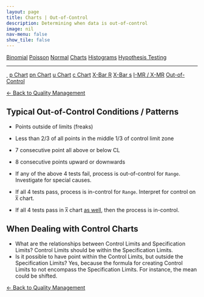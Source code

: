```yaml
---
layout: page
title: Charts | Out-of-Control
description: Determining when data is out-of-control
image: nil
nav-menu: false
show_tile: false
---
```


<a href="../binomial.html" class="button small">Binomial</a>
<a href="../poisson.html" class="button small">Poisson</a>
<a href="../normal" class="button small">Normal</a>
<a href="./" class="button special small">Charts</a>
<a href="../histograms.html" class="button small">Histograms</a>
<a href="../hypothesis-testing.html" class="button small">Hypothesis Testing</a>

<hr />

<a href="./" style="border-bottom: none;"><i class="icon fa-home">&nbsp;</i></a>
<a href="p.html" class="button small">p Chart</a>
<a href="pn.html" class="button small">pn Chart</a>
<a href="u.html" class="button small">u Chart</a>
<a href="c.html" class="button small">c Chart</a>
<a href="xbar-r.html" class="button small">X-Bar R</a>
<a href="xbar-s.html" class="button small">X-Bar s</a>
<a href="i-mr_x-mr.html" class="button small">I-MR / X-MR</a>
<a href="out-of-control.html" class="button special small">Out-of-Control</a>

<a href="/quality-management">&#x2190; Back to Quality Management</a>

## Typical Out-of-Control Conditions / Patterns

- Points outside of limits (freaks)
- Less than 2/3 of all points in the middle 1/3 of control limit zone
- 7 consecutive point all above or below CL
- 8 consecutive points upward or downwards

- If any of the above 4 tests fail, process is out-of-control for `Range`. Investigate for special causes.
- If all 4 tests pass, process is in-control for `Range`. Interpret for control on <code><span style="text-decoration: overline;">X</span></code> chart.
- If all 4 tests pass in <code><span style="text-decoration: overline;">X</span></code> chart <span style="text-decoration: underline;">as well</span>, then the process is in-control.

## When Dealing with Control Charts

- What are the relationships between Control Limits and Specification Limits?  Control Limits should be within the Specification Limits.
- Is it possible to have point within the Control Limits, but outside the Specification Limits?  Yes, because the formula for creating Control Limits to not encompass the Specification Limits.  For instance, the mean could be shifted.

<a href="/quality-management">&#x2190; Back to Quality Management</a>
